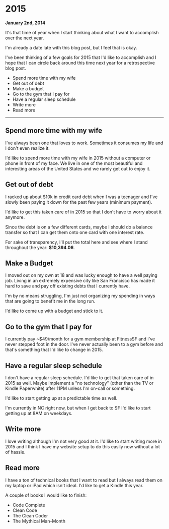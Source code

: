 # 2015

**January 2nd, 2014**

It's that time of year when I start thinking about what I want to accomplish over the next year.

I'm already a date late with this blog post, but I feel that is okay.

I've been thinking of a few goals for 2015 that I'd like to accomplish and I hope that I can circle back around this time next year for a retrospective blog post.

+ Spend more time with my wife
+ Get out of debt
+ Make a budget
+ Go to the gym that I pay for
+ Have a regular sleep schedule
+ Write more
+ Read more

-------------

## Spend more time with my wife

I've always been one that loves to work. Sometimes it consumes my life and I don't even realize it.

I'd like to spend more time with my wife in 2015 without a computer or phone in front of my face. We live in one of the most beautiful and interesting areas of the United States and we rarely get out to enjoy it.

## Get out of debt

I racked up about $10k in credit card debt when I was a teenager and I've slowly been paying it down for the past few years (minimum payment).

I'd like to get this taken care of in 2015 so that I don't have to worry about it anymore.

Since the debt is on a few different cards, maybe I should do a balance transfer so that I can get them onto one card with one interest rate.

For sake of transparency, I'll put the total here and see where I stand throughout the year: **$10,394.06**.

## Make a Budget

I moved out on my own at 18 and was lucky enough to have a well paying job. Living in an extremely expensive city like San Francisco has made it hard to save and pay off existing debts that I currently have.

I'm by no means struggling, I'm just not organizing my spending in ways that are going to benefit me in the long run.

I'd like to come up with a budget and stick to it.

## Go to the gym that I pay for

I currently pay ~$49/month for a gym membership at FitnessSF and I've never stepped foot in the door. I've never actually been to a gym before and that's something that I'd like to change in 2015.

## Have a regular sleep schedule

I don't have a regular sleep schedule. I'd like to get that taken care of in 2015 as well. Maybe implement a "no technology" (other than the TV or Kindle Paperwhite) after 11PM unless I'm on-call or something.

I'd like to start getting up at a predictable time as well.

I'm currently in NC right now, but when I get back to SF I'd like to start getting up at 8AM on weekdays.

## Write more

I love writing although I'm not very good at it. I'd like to start writing more in 2015 and I think I have my website setup to do this easily now without a lot of hassle.

## Read more

I have a ton of technical books that I want to read but I always read them on my laptop or iPad which isn't ideal. I'd like to get a Kindle this year.

A couple of books I would like to finish:

+ Code Complete
+ Clean Code
+ The Clean Coder
+ The Mythical Man-Month
